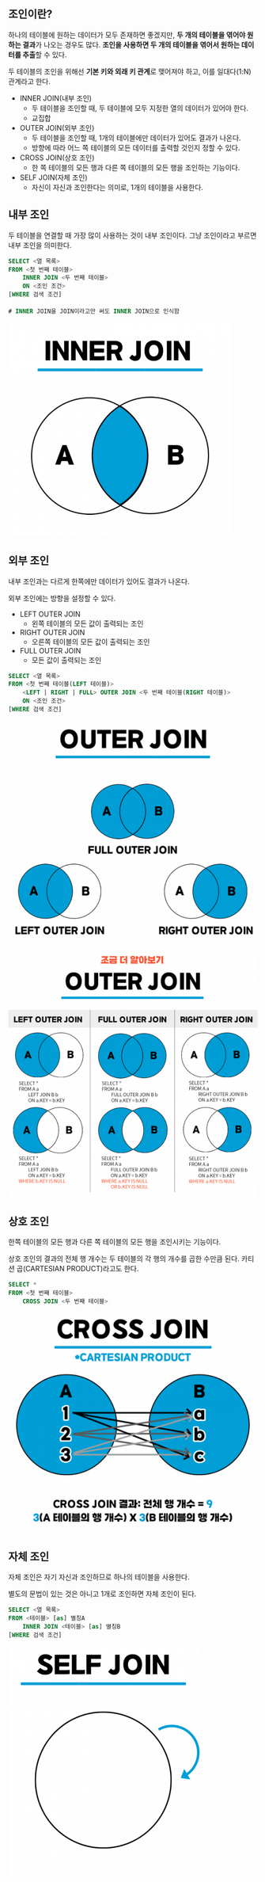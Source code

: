 ## 조인이란?

하나의 테이블에 원하는 데이터가 모두 존재하면 좋겠지만, **두 개의 테이블을 엮어야 원하는 결과**가 나오는 경우도 많다. **조인을 사용하면 두 개의 테이블을 엮어서 원하는 데이터를 추출**할 수 있다.

두 테이블의 조인을 위해선 **기본 키와 외래 키 관계**로 맺어져야 하고, 이를 일대다(1:N) 관계라고 한다.

- INNER JOIN(내부 조인)
	- 두 테이블을 조인할 때, 두 테이블에 모두 지정한 열의 데이터가 있어야 한다.
	- 교집합
- OUTER JOIN(외부 조인)
	- 두 테이블을 조인할 때, 1개의 테이블에만 데이터가 있어도 결과가 나온다.
	- 방향에 따라 어느 쪽 테이블의 모든 데이터를 출력할 것인지 정할 수 있다.
- CROSS JOIN(상호 조인)
	- 한 쪽 테이블의 모든 행과 다른 쪽 테이블의 모든 행을 조인하는 기능이다.
- SELF JOIN(자체 조인)
	- 자신이 자신과 조인한다는 의미로, 1개의 테이블을 사용한다.

## 내부 조인

두 테이블을 연결할 때 가장 많이 사용하는 것이 내부 조인이다. 그냥 조인이라고 부르면 내부 조인을 의미한다.

```sql
SELECT <열 목록> 
FROM <첫 번째 테이블>     
	INNER JOIN <두 번째 테이블>     
	ON <조인 조건> 
[WHERE 검색 조건]  

# INNER JOIN을 JOIN이라고만 써도 INNER JOIN으로 인식함
```

![[inner_join.png]](/media/DB/inner_join.png)


## 외부 조인

내부 조인과는 다르게 한쪽에만 데이터가 있어도 결과가 나온다.

외부 조인에는 방향을 설정할 수 있다.
- LEFT OUTER JOIN
	- 왼쪽 테이블의 모든 값이 출력되는 조인
- RIGHT OUTER JOIN
	- 오른쪽 테이블의 모든 값이 출력되는 조인
- FULL OUTER JOIN
	- 모든 값이 출력되는 조인

```sql
SELECT <열 목록> 
FROM <첫 번째 테이블(LEFT 테이블)>     
	<LEFT | RIGHT | FULL> OUTER JOIN <두 번째 테이블(RIGHT 테이블)>      
	ON <조인 조건> 
[WHERE 검색 조건]
```

![[outer_join_1.png]](/media/DB/outer_join_1.png)

![[outer_join_2.png]](/media/DB/outer_join_2.png)


## 상호 조인

한쪽 테이블의 모든 행과 다른 쪽 테이블의 모든 행을 조인시키는 기능이다.

상호 조인의 결과의 전체 행 개수는 두 테이블의 각 행의 개수를 곱한 수만큼 된다. 카티션 곱(CARTESIAN PRODUCT)라고도 한다.

```sql
SELECT *
FROM <첫 번째 테이블>
	CROSS JOIN <두 번째 테이블>
```

![[cross_join.png]](/media/DB/cross_join.png)


## 자체 조인

자체 조인은 자기 자신과 조인하므로 하나의 테이블을 사용한다.

별도의 문법이 있는 것은 아니고 1개로 조인하면 자체 조인이 된다.

```sql
SELECT <열 목록>
FROM <테이블> [as] 별칭A
	INNER JOIN <테이블> [as] 별칭B
[WHERE 검색 조건]
```

![[self_join.png]](/media/DB/self_join.png)
